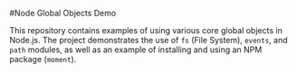 #Node Global Objects Demo

This repository contains examples of using various core global objects in Node.js. The project demonstrates the use of `fs` (File System), `events`, and `path` modules, as well as an example of installing and using an NPM package (`moment`).

